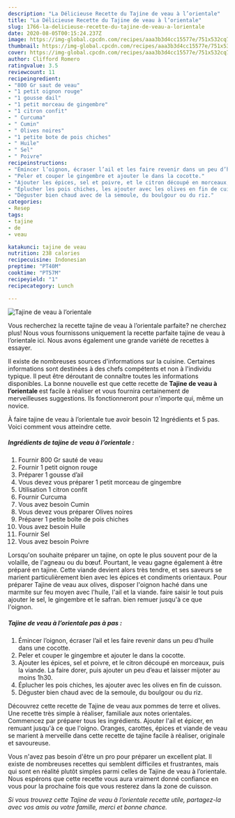 ```yaml
---
description: "La Délicieuse Recette du Tajine de veau à l’orientale"
title: "La Délicieuse Recette du Tajine de veau à l’orientale"
slug: 1766-la-delicieuse-recette-du-tajine-de-veau-a-lorientale
date: 2020-08-05T00:15:24.237Z
image: https://img-global.cpcdn.com/recipes/aaa3b3d4cc15577e/751x532cq70/tajine-de-veau-a-lorientale-photo-principale-de-la-recette.jpg
thumbnail: https://img-global.cpcdn.com/recipes/aaa3b3d4cc15577e/751x532cq70/tajine-de-veau-a-lorientale-photo-principale-de-la-recette.jpg
cover: https://img-global.cpcdn.com/recipes/aaa3b3d4cc15577e/751x532cq70/tajine-de-veau-a-lorientale-photo-principale-de-la-recette.jpg
author: Clifford Romero
ratingvalue: 3.5
reviewcount: 11
recipeingredient:
- "800 Gr saut de veau"
- "1 petit oignon rouge"
- "1 gousse dail"
- "1 petit morceau de gingembre"
- "1 citron confit"
- " Curcuma"
- " Cumin"
- " Olives noires"
- "1 petite bote de pois chiches"
- " Huile"
- " Sel"
- " Poivre"
recipeinstructions:
- "Émincer l’oignon, écraser l’ail et les faire revenir dans un peu d’huile dans une cocotte."
- "Peler et couper le gingembre et ajouter le dans la cocotte."
- "Ajouter les épices, sel et poivre, et le citron découpé en morceaux, puis la viande. La faire dorer, puis ajouter un peu d’eau et laisser mijoter au moins 1h30."
- "Éplucher les pois chiches, les ajouter avec les olives en fin de cuisson."
- "Déguster bien chaud avec de la semoule, du boulgour ou du riz."
categories:
- Resep
tags:
- tajine
- de
- veau

katakunci: tajine de veau 
nutrition: 238 calories
recipecuisine: Indonesian
preptime: "PT40M"
cooktime: "PT57M"
recipeyield: "1"
recipecategory: Lunch

---
```



![Tajine de veau à l’orientale](https://img-global.cpcdn.com/recipes/aaa3b3d4cc15577e/751x532cq70/tajine-de-veau-a-lorientale-photo-principale-de-la-recette.jpg)

Vous recherchez la recette tajine de veau à l’orientale parfaite? ne cherchez plus! Nous vous fournissons uniquement la recette parfaite tajine de veau à l’orientale ici. Nous avons également une grande variété de recettes à essayer.

Il existe de nombreuses sources d'informations sur la cuisine. Certaines informations sont destinées à des chefs compétents et non à l'individu typique. Il peut être déroutant de connaître toutes les informations disponibles. La bonne nouvelle est que cette recette de <strong> Tajine de veau à l’orientale </strong> est facile à réaliser et vous fournira certainement de merveilleuses suggestions. Ils fonctionneront pour n'importe qui, même un novice.

<!--inarticleads1-->

À faire tajine de veau à l’orientale tue avoir besoin 12 Ingrédients et 5 pas. Voici comment vous atteindre cette.

##### Ingrédients de tajine de veau à l’orientale :

1. Fournir 800 Gr sauté de veau
1. Fournir 1 petit oignon rouge
1. Préparer 1 gousse d’ail
1. Vous devez vous préparer 1 petit morceau de gingembre
1. Utilisation 1 citron confit
1. Fournir  Curcuma
1. Vous avez besoin  Cumin
1. Vous devez vous préparer  Olives noires
1. Préparer 1 petite boîte de pois chiches
1. Vous avez besoin  Huile
1. Fournir  Sel
1. Vous avez besoin  Poivre


Lorsqu&#39;on souhaite préparer un tajine, on opte le plus souvent pour de la volaille, de l&#39;agneau ou du bœuf. Pourtant, le veau gagne également à être préparé en tajine. Cette viande devient alors très tendre, et ses saveurs se marient particulièrement bien avec les épices et condiments orientaux. Pour préparer Tajine de veau aux olives, disposer l&#39;oignon haché dans une marmite sur feu moyen avec l&#39;huile, l&#39;ail et la viande. faire saisir le tout puis ajouter le sel, le gingembre et le safran. bien remuer jusqu&#39;à ce que l&#39;oignon. 

<!--inarticleads2-->

##### Tajine de veau à l’orientale pas à pas :

1. Émincer l’oignon, écraser l’ail et les faire revenir dans un peu d’huile dans une cocotte.
1. Peler et couper le gingembre et ajouter le dans la cocotte.
1. Ajouter les épices, sel et poivre, et le citron découpé en morceaux, puis la viande. La faire dorer, puis ajouter un peu d’eau et laisser mijoter au moins 1h30.
1. Éplucher les pois chiches, les ajouter avec les olives en fin de cuisson.
1. Déguster bien chaud avec de la semoule, du boulgour ou du riz.


Découvrez cette recette de Tajine de veau aux pommes de terre et olives. Une recette très simple à réaliser, familiale aux notes orientales. Commencez par préparer tous les ingrédients. Ajouter l&#39;ail et épicer, en remuant jusqu&#39;à ce que l&#39;oigno. Oranges, carottes, épices et viande de veau se marient à merveille dans cette recette de tajine facile à réaliser, originale et savoureuse. 

<!--inarticleads1-->

<p>
Vous n'avez pas besoin d'être un pro pour préparer un excellent plat. Il existe de nombreuses recettes qui semblent difficiles et frustrantes, mais qui sont en réalité plutôt simples parmi celles de Tajine de veau à l’orientale. Nous espérons que cette recette vous aura vraiment donné confiance en vous pour la prochaine fois que vous resterez dans la zone de cuisson.
</p>

<p>
<i>Si vous trouvez cette Tajine de veau à l’orientale recette utile, partagez-la avec vos amis ou votre famille, merci et bonne chance.</i>
</p>
